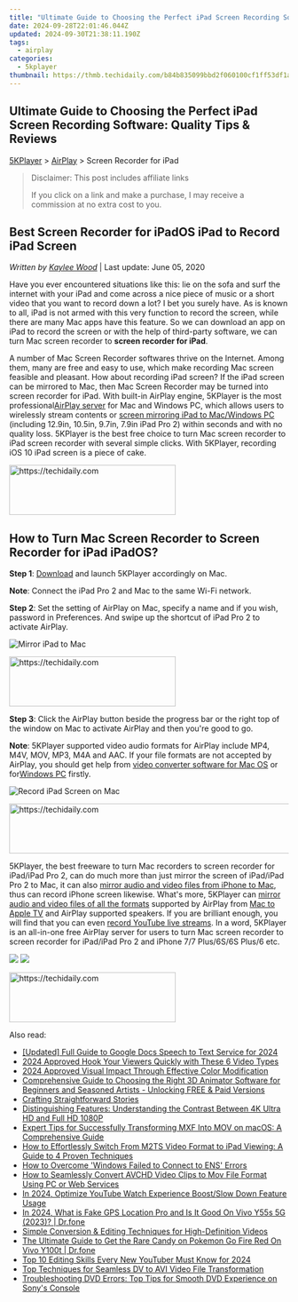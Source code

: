 ```yaml
---
title: "Ultimate Guide to Choosing the Perfect iPad Screen Recording Software: Quality Tips & Reviews"
date: 2024-09-28T22:01:46.044Z
updated: 2024-09-30T21:38:11.190Z
tags:
  - airplay
categories:
  - 5kplayer
thumbnail: https://thmb.techidaily.com/b84b835099bbd2f060100cf1ff53df1a6537fd5a4b5a03be31336b43fbf43c35.jpg
---
```


## Ultimate Guide to Choosing the Perfect iPad Screen Recording Software: Quality Tips & Reviews

[5KPlayer](https://tools.techidaily.com/5kplayer/products/) \> [AirPlay](https://tools.techidaily.com/5kplayer/airplay/) \> Screen Recorder for iPad

>  Disclaimer: This post includes affiliate links
>
>  If you click on a link and make a purchase, I may receive a commission at no extra cost to you.
>

## Best Screen Recorder for iPadOS iPad to Record iPad Screen

 _Written by [Kaylee Wood](https://www.quora.com/profile/Amanda-Hu-21)_ | Last update: June 05, 2020

Have you ever encountered situations like this: lie on the sofa and surf the internet with your iPad and come across a nice piece of music or a short video that you want to record down a lot? I bet you surely have. As is known to all, iPad is not armed with this very function to record the screen, while there are many Mac apps have this feature. So we can download an app on iPad to record the screen or with the help of third-party software, we can turn Mac screen recorder to **screen recorder for iPad**.

A number of Mac Screen Recorder softwares thrive on the Internet. Among them, many are free and easy to use, which make recording Mac screen feasible and pleasant. How about recording iPad screen? If the iPad screen can be mirrored to Mac, then Mac Screen Recorder may be turned into screen recorder for iPad. With built-in AirPlay engine, 5KPlayer is the most professional[AirPlay server](https://tools.techidaily.com/5kplayer/airplay/) for Mac and Windows PC, which allows users to wirelessly stream contents or [screen mirroring iPad to Mac/Windows PC](https://tools.techidaily.com/5kplayer/airplay/) (including 12.9in, 10.5in, 9.7in, 7.9in iPad Pro 2) within seconds and with no quality loss. 5KPlayer is the best free choice to turn Mac screen recorder to iPad screen recorder with several simple clicks. With 5KPlayer, recording iOS 10 iPad screen is a piece of cake.

<!-- affiliate ads begin -->
<a href="https://aligracehair.sjv.io/c/5597632/2135355/19272" target="_top" id="2135355">
  <img src="//a.impactradius-go.com/display-ad/19272-2135355" border="0" alt="https://techidaily.com" width="300" height="90"/>
</a>
<img height="0" width="0" src="https://aligracehair.sjv.io/i/5597632/2135355/19272" style="position:absolute;visibility:hidden;" border="0" />
<!-- affiliate ads end -->

## How to Turn Mac Screen Recorder to Screen Recorder for iPad iPadOS?

**Step 1**: [Download](https://tools.techidaily.com/5kplayer/products/) and launch 5KPlayer accordingly on Mac.

**Note**: Connect the iPad Pro 2 and Mac to the same Wi-Fi network.

**Step 2**: Set the setting of AirPlay on Mac, specify a name and if you wish, password in Preferences. And swipe up the shortcut of iPad Pro 2 to activate AirPlay.

![Mirror iPad to Mac](https://www.5kplayer.com/airplay/img/5k-screen-recorder-for-ipad-trl-031601.jpg) 

<!-- affiliate ads begin -->
<a href="https://aligracehair.sjv.io/c/5597632/1868586/19272" target="_top" id="1868586">
  <img src="//a.impactradius-go.com/display-ad/19272-1868586" border="0" alt="https://techidaily.com" width="300" height="90"/>
</a>
<img height="0" width="0" src="https://aligracehair.sjv.io/i/5597632/1868586/19272" style="position:absolute;visibility:hidden;" border="0" />
<!-- affiliate ads end -->

**Step 3**: Click the AirPlay button beside the progress bar or the right top of the window on Mac to activate AirPlay and then you're good to go. 

**Note**: 5KPlayer supported video audio formats for AirPlay include MP4, M4V, MOV, MP3, M4A and AAC. If your file formats are not accepted by AirPlay, you should get help from [video converter software for Mac OS](https://tools.techidaily.com/5kplayer/products/) or for[Windows PC](https://tools.techidaily.com/5kplayer/products/) firstly.

![Record iPad Screen on Mac](https://www.5kplayer.com/airplay/img/5k-screen-recorder-for-ipad-trl-031602.jpg) 

<!-- affiliate ads begin -->
<a href="https://ephamedtechinc.pxf.io/c/5597632/2137201/26400" target="_top" id="2137201">
  <img src="//a.impactradius-go.com/display-ad/26400-2137201" border="0" alt="https://techidaily.com" width="728" height="90"/>
</a>
<img height="0" width="0" src="https://ephamedtechinc.pxf.io/i/5597632/2137201/26400" style="position:absolute;visibility:hidden;" border="0" />
<!-- affiliate ads end -->

5KPlayer, the best freeware to turn Mac recorders to screen recorder for iPad/iPad Pro 2, can do much more than just mirror the screen of iPad/iPad Pro 2 to Mac, it can also [mirror audio and video files from iPhone to Mac](https://tools.techidaily.com/5kplayer/airplay/), thus can record iPhone screen likewise. What's more, 5KPlayer can [mirror audio and video files of all the formats](https://tools.techidaily.com/5kplayer/airplay/) supported by AirPlay from [Mac to Apple TV](https://tools.techidaily.com/5kplayer/airplay/) and AirPlay supported speakers. If you are brilliant enough, you will find that you can even [record YouTube live streams](https://tools.techidaily.com/5kplayer/airplay/). In a word, 5KPlayer is an all-in-one free AirPlay server for users to turn Mac screen recorder to screen recorder for iPad/iPad Pro 2 and iPhone 7/7 Plus/6S/6S Plus/6 etc.

[![](https://www.5kplayer.com/airplay/../button/freedownbackmac.png)](https://tools.techidaily.com/5kplayer/products/) [![](https://www.5kplayer.com/airplay/../button/freedownwhitewin.png)](https://tools.techidaily.com/5kplayer/products/)

<!-- affiliate ads begin -->
<a href="https://malaysia-healthcare-travel-council.pxf.io/c/5597632/1557742/17382" target="_top" id="1557742">
  <img src="//a.impactradius-go.com/display-ad/17382-1557742" border="0" alt="https://techidaily.com" width="300" height="90"/>
</a>
<img height="0" width="0" src="https://malaysia-healthcare-travel-council.pxf.io/i/5597632/1557742/17382" style="position:absolute;visibility:hidden;" border="0" />
<!-- affiliate ads end -->

<ins class="adsbygoogle"
     style="display:block"
     data-ad-format="autorelaxed"
     data-ad-client="ca-pub-7571918770474297"
     data-ad-slot="1223367746"></ins>

<ins class="adsbygoogle"
     style="display:block"
     data-ad-client="ca-pub-7571918770474297"
     data-ad-slot="8358498916"
     data-ad-format="auto"
     data-full-width-responsive="true"></ins>

<span class="atpl-alsoreadstyle">Also read:</span>
<div><ul>
<li><a href="https://fox-hovers.techidaily.com/updated-full-guide-to-google-docs-speech-to-text-service-for-2024/"><u>[Updated] Full Guide to Google Docs Speech to Text Service for 2024</u></a></li>
<li><a href="https://fox-helps.techidaily.com/2024-approved-hook-your-viewers-quickly-with-these-6-video-types/"><u>2024 Approved Hook Your Viewers Quickly with These 6 Video Types</u></a></li>
<li><a href="https://fox-glue.techidaily.com/2024-approved-visual-impact-through-effective-color-modification/"><u>2024 Approved Visual Impact Through Effective Color Modification</u></a></li>
<li><a href="https://media-tips.techidaily.com/comprehensive-guide-to-choosing-the-right-3d-animator-software-for-beginners-and-seasoned-artists-unlocking-free-and-paid-versions/"><u>Comprehensive Guide to Choosing the Right 3D Animator Software for Beginners and Seasoned Artists - Unlocking FREE & Paid Versions</u></a></li>
<li><a href="https://extra-hints.techidaily.com/crafting-straightforward-stories/"><u>Crafting Straightforward Stories</u></a></li>
<li><a href="https://media-tips.techidaily.com/distinguishing-features-understanding-the-contrast-between-4k-ultra-hd-and-full-hd-1080p/"><u>Distinguishing Features: Understanding the Contrast Between 4K Ultra HD and Full HD 1080P</u></a></li>
<li><a href="https://media-tips.techidaily.com/expert-tips-for-successfully-transforming-mxf-into-mov-on-macos-a-comprehensive-guide/"><u>Expert Tips for Successfully Transforming MXF Into MOV on macOS: A Comprehensive Guide</u></a></li>
<li><a href="https://media-tips.techidaily.com/how-to-effortlessly-switch-from-m2ts-video-format-to-ipad-viewing-a-guide-to-4-proven-techniques/"><u>How to Effortlessly Switch From M2TS Video Format to iPad Viewing: A Guide to 4 Proven Techniques</u></a></li>
<li><a href="https://win-howtos.techidaily.com/how-to-overcome-windows-failed-to-connect-to-ens-errors/"><u>How to Overcome 'Windows Failed to Connect to ENS' Errors</u></a></li>
<li><a href="https://media-tips.techidaily.com/how-to-seamlessly-convert-avchd-video-clips-to-mov-file-format-using-pc-or-web-services/"><u>How to Seamlessly Convert AVCHD Video Clips to Mov File Format Using PC or Web Services</u></a></li>
<li><a href="https://youtube-stream.techidaily.com/in-2024-optimize-youtube-watch-experience-boostslow-down-feature-usage/"><u>In 2024, Optimize YouTube Watch Experience Boost/Slow Down Feature Usage</u></a></li>
<li><a href="https://phone-solutions.techidaily.com/in-2024-what-is-fake-gps-location-pro-and-is-it-good-on-vivo-y55s-5g-2023-drfone-by-drfone-virtual-android/"><u>In 2024, What is Fake GPS Location Pro and Is It Good On Vivo Y55s 5G (2023)? | Dr.fone</u></a></li>
<li><a href="https://media-tips.techidaily.com/simple-conversion-and-editing-techniques-for-high-definition-videos/"><u>Simple Conversion & Editing Techniques for High-Definition Videos</u></a></li>
<li><a href="https://change-location.techidaily.com/the-ultimate-guide-to-get-the-rare-candy-on-pokemon-go-fire-red-on-vivo-y100t-drfone-by-drfone-virtual-android/"><u>The Ultimate Guide to Get the Rare Candy on Pokemon Go Fire Red On Vivo Y100t | Dr.fone</u></a></li>
<li><a href="https://youtube-lab.techidaily.com/0-editing-skills-every-new-youtuber-must-know-for-2024/"><u>Top 10 Editing Skills Every New YouTuber Must Know for 2024</u></a></li>
<li><a href="https://media-tips.techidaily.com/top-techniques-for-seamless-dv-to-avi-video-file-transformation/"><u>Top Techniques for Seamless DV to AVI Video File Transformation</u></a></li>
<li><a href="https://media-tips.techidaily.com/troubleshooting-dvd-errors-top-tips-for-smooth-dvd-experience-on-sonys-console/"><u>Troubleshooting DVD Errors: Top Tips for Smooth DVD Experience on Sony's Console</u></a></li>
</ul></div>

